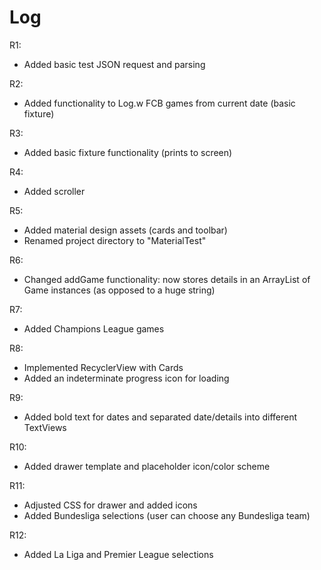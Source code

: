 Log
=====

R1:
- Added basic test JSON request and parsing

R2:
- Added functionality to Log.w FCB games from current date (basic fixture)

R3:
- Added basic fixture functionality (prints to screen)

R4:
- Added scroller

R5:
- Added material design assets (cards and toolbar)
- Renamed project directory to "MaterialTest"

R6:
- Changed addGame functionality: now stores details in an ArrayList of Game instances (as opposed to a huge string)

R7:
- Added Champions League games

R8:
- Implemented RecyclerView with Cards
- Added an indeterminate progress icon for loading

R9:
- Added bold text for dates and separated date/details into different TextViews

R10:
- Added drawer template and placeholder icon/color scheme

R11:
- Adjusted CSS for drawer and added icons
- Added Bundesliga selections (user can choose any Bundesliga team)

R12:
- Added La Liga and Premier League selections